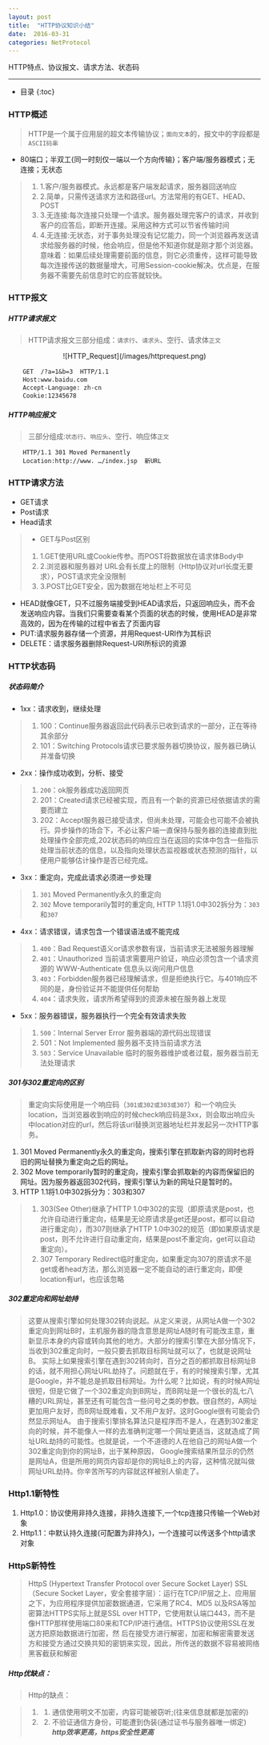 ```yaml
---
layout: post
title:  "HTTP协议知识小结"
date:  2016-03-31
categories: NetProtocol
---
```


HTTP特点、协议报文、请求方法、状态码

---

- 目录
{:toc}

### HTTP概述

> HTTP是一个属于应用层的超文本传输协议；`面向文本`的，报文中的字段都是`ASCII码串`

- 80端口；半双工{同一时刻仅一端以一个方向传输}；客户端/服务器模式；无连接；无状态

> 1. 1.客户/服务器模式。永远都是客户端发起请求，服务器回送响应
> 2. 2.简单，只需传送请求方法和路径url。方法常用的有GET、HEAD、POST
> 3. 3.无连接:每次连接只处理一个请求。服务器处理完客户的请求，并收到客户的应答后，即断开连接。采用这种方式可以节省传输时间
> 4. 4.无连接:无状态，对于事务处理没有记忆能力，同一个浏览器再发送请求给服务器的时候，他会响应，但是他不知道你就是刚才那个浏览器。意味着：如果后续处理需要前面的信息，则它必须重传，这样可能导致每次连接传送的数据量增大，可用Session-cookie解决。优点是，在服务器不需要先前信息时它的应答就较快。

### HTTP报文 

##### HTTP请求报文

> HTTP请求报文三部分组成：`请求行`、`请求头`、空行、请求体`正文`

<div align=center>
![HTTP_Request](/images/httprequest.png)
</div>

```
	GET  /?a=1&b=3  HTTP/1.1
	Host:www.baidu.com
	Accept-Language: zh-cn 
	Cookie:12345678	
```

##### HTTP响应报文

> 三部分组成:`状态行`、`响应头`、空行、响应体`正文`

```
	HTTP/1.1 301 Moved Permanently 
	Location:http://www. …/index.jsp  新URL
```

### HTTP请求方法

- GET请求
- Post请求
- Head请求
> - GET与Post区别
> 1. 1.GET使用URL或Cookie传参。而POST将数据放在请求体Body中
> 2. 2.浏览器和服务器对 URL会有长度上的限制（Http协议对url长度无要求），POST请求完全没限制
> 3. 3.POST比GET安全，因为数据在地址栏上不可见

- HEAD就像GET，只不过服务端接受到HEAD请求后，只返回响应头，而不会发送响应内容。当我们只需要查看某个页面的状态的时候，使用HEAD是非常高效的，因为在传输的过程中省去了页面内容
- PUT:请求服务器存储一个资源，并用Request-URI作为其标识
- DELETE：请求服务器删除Request-URI所标识的资源

### HTTP状态码

##### 状态码简介

- 1xx：请求收到，继续处理

> 1. 100：Continue服务器返回此代码表示已收到请求的一部分，正在等待其余部分
> 2. 101：Switching Protocols请求已要求服务器切换协议，服务器已确认并准备切换

- 2xx：操作成功收到，分析、接受

> 1. `200`：ok服务器成功返回网页
> 2. 201：Created请求已经被实现，而且有一个新的资源已经依据请求的需要而建立
> 3. 202：Accept服务器已接受请求，但尚未处理，可能会也可能不会被执行。异步操作的场合下，不必让客户端一直保持与服务器的连接直到批处理操作全部完成,202状态码的响应应当在返回的实体中包含一些指示处理当前状态的信息，以及指向处理状态监视器或状态预测的指针，以便用户能够估计操作是否已经完成。

- 3xx：重定向，完成此请求必须进一步处理

> 1. `301` Moved Permanently永久的重定向
> 2. `302` Move temporarily暂时的重定向, HTTP 1.1将1.0中302拆分为：`303`和`307`

- 4xx：请求错误，请求包含一个错误语法或不能完成

> 1. `400`：Bad Request语义or请求参数有误，当前请求无法被服务器理解
> 2. `401`：Unauthorized 当前请求需要用户验证，响应必须包含一个请求资源的 WWW-Authenticate 信息头以询问用户信息
> 3. `403`：Forbidden服务器已经理解请求，但是拒绝执行它。与401响应不同的是，身份验证并不能提供任何帮助
> 4. `404`：请求失败，请求所希望得到的资源未被在服务器上发现

- 5xx：服务器错误，服务器执行一个完全有效请求失败

> 1. `500`：Internal Server Error 服务器端的源代码出现错误
> 2. 501：Not Implemented 服务器不支持当前请求方法
> 3. `503`：Service Unavailable 临时的服务器维护或者过载，服务器当前无法处理请求

##### 301与302重定向的区别

> 重定向实际使用是一个响应码（`301或302或303或307`）和一个响应头location，当浏览器收到响应的时候check响应码是3xx，则会取出响应头中location对应的url，然后将该url替换浏览器地址栏并发起另一次HTTP事务。

1. 301 Moved Permanently永久的重定向，搜索引擎在抓取新内容的同时也将旧的网址替换为重定向之后的网址。
2. 302 Move temporarily暂时的重定向，搜索引擎会抓取新的内容而保留旧的网址。因为服务器返回302代码，搜索引擎认为新的网址只是暂时的。
3. HTTP 1.1将1.0中302拆分为：303和307

> 1. 303(See Other)继承了HTTP 1.0中302的实现（即原请求是post，也允许自动进行重定向，结果是无论原请求是get还是post，都可以自动进行重定向），而307则继承了HTTP 1.0中302的规范（即如果原请求是post，则不允许进行自动重定向，结果是post不重定向，get可以自动重定向）。
> 2. 307 Temporary Redirect临时重定向，如果重定向307的原请求不是get或者head方法，那么浏览器一定不能自动的进行重定向，即便location有url，也应该忽略

##### 302重定向和网址劫持

> 这要从搜索引擎如何处理302转向说起。从定义来说，从网址A做一个302重定向到网址B时，主机服务器的隐含意思是网址A随时有可能改主意，重新显示本身的内容或转向其他的地方。大部分的搜索引擎在大部分情况下，当收到302重定向时，一般只要去抓取目标网址就可以了，也就是说网址B。
实际上如果搜索引擎在遇到302转向时，百分之百的都抓取目标网址B的话，就不用担心网址URL劫持了。问题就在于，有的时候搜索引擎，尤其是Google，并不能总是抓取目标网址。为什么呢？比如说，有的时候A网址很短，但是它做了一个302重定向到B网址，而B网址是一个很长的乱七八糟的URL网址，甚至还有可能包含一些问号之类的参数。很自然的，A网址更加用户友好，而B网址既难看，又不用户友好。这时Google很有可能会仍然显示网址A。
由于搜索引擎排名算法只是程序而不是人，在遇到302重定向的时候，并不能像人一样的去准确判定哪一个网址更适当，这就造成了网址URL劫持的可能性。也就是说，一个不道德的人在他自己的网址A做一个302重定向到你的网址B，出于某种原因， Google搜索结果所显示的仍然是网址A，但是所用的网页内容却是你的网址B上的内容，这种情况就叫做网址URL劫持。你辛苦所写的内容就这样被别人偷走了。

### Http1.1新特性

1. Http1.0：协议使用非持久连接，非持久连接下,一个tcp连接只传输一个Web对象
2. Http1.1：中默认持久连接(可配置为非持久)，一个连接可以传送多个http请求对象

### HttpS新特性

> HttpS (Hypertext Transfer Protocol over Secure Socket Layer)
> SSL（Secure Socket Layer，安全套接字层）：运行在TCP/IP层之上、应用层之下，为应用程序提供加密数据通道，它采用了RC4、MD5 以及RSA等加密算法HTTPS实际上就是SSL over HTTP，它使用默认端口443，而不是像HTTP那样使用端口80来和TCP/IP进行通信。HTTPS协议使用SSL在发送方把原始数据进行加密，然 后在接受方进行解密，加密和解密需要发送方和接受方通过交换共知的密钥来实现，因此，所传送的数据不容易被网络黑客截获和解密

##### Http优缺点：

> Http的缺点：

> 1. 1. 通信使用明文不加密，内容可能被窃听;(往来信息就都是加密的)
> 2. 2. 不验证通信方身份，可能遭到伪装(通过证书与服务器唯一绑定)
> ***http效率更高，https安全性更高***

